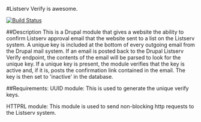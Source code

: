 #Listserv Verify is awesome.

[![Build Status](https://travis-ci.org/heyMP/listserv_verify.svg?branch=master)](https://travis-ci.org/heyMP/listserv_verify)

##Description
This is a Drupal module that gives a website the ability to confirm Listserv approval email that the website sent to a list on the Listserv system. A unique key is included at the bottom of every outgoing email from the Drupal mail system. If an email is posted back to the Drupal Listserv Verify endpoint, the contents of the email will be parsed to look for the unique key. If a unique key is present, the module verifies that the key is active and, if it is, posts the confirmation link contained in the email. The key is then set to 'inactive' in the database.

##Requirements:
UUID module: This is used to generate the unique verify keys.

HTTPRL module: This module is used to send non-blocking http requests to the Listserv system.
